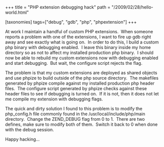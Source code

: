 +++
title = "PHP extension debugging hack"
path = "/2009/02/28/hello-world.html"

[taxonomies]
tags=["debug", "gdb", "php", "phpextension"]
+++

At work I maintain a handful of custom PHP extensions.  When someone reports a problem with one of the extensions, I want to fire up gdb right away and see exactly what is going on.  In order to do this, I build a custom php binary with debugging enabled.  I leave this binary inside my home directory so as not to affect my installed production php binary.  I should now be able to rebuild my custom extensions now with debugging enabled and start debugging.  But wait, the configure script rejects the flag.

<!-- more -->

The problem is that my custom extensions are deployed as shared objects and use phpize to build outside of the php source directory.  The makefiles generated by phpize compile against my installed production php header files.  The configure script generated by phpize checks against these header files to see if debugging is turned on.  If it is not, then it does not let me compile my extension with debugging flags.

The quick and dirty solution I found to this problem is to modify the php_config.h file commonly found in the /usr/local/include/php/main directory.  Change the ZEND_DEBUG flag from 0 to 1.  There are two defines, make sure to modify both of them.  Switch it back to 0 when done with the debug session.

Happy hacking...
